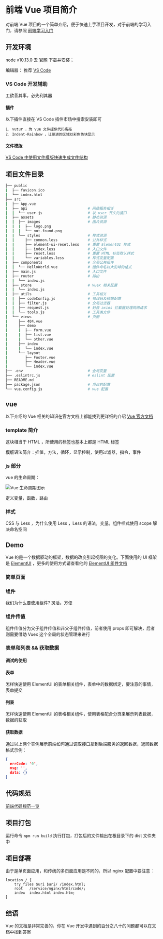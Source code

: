 # 前端 Vue 项目简介

对前端 Vue 项目的一个简单介绍，便于快速上手项目开发，对于前端的学习入门，请参照 [前端学习入门](http://code-fe.lovem.fun/code/fishPond/fe-study.html) 

## 开发环境

node v10.13.0  去 [官网](https://nodejs.org/zh-cn/) 下载并安装；

编辑器： 推荐 [VS Code](https://code.visualstudio.com/)

### VS Code 开发辅助

工欲善其事，必先利其器

#### 插件

以下插件直接在 VS Code 插件市场中搜索安装即可

 	1. vutur ，为 vue 文件提供代码高亮
 	2. Indent-Rainbow ，让缩进的区域以彩色色块显示

#### 文件模版

[VS Code 中使用文件模版快速生成文件结构](http://blog.lovem.fun/archives/42/)

## 项目文件目录

```bash
├── public  
|  ├── favicon.ico
|  └── index.html
├── src 
|  ├── App.vue
|  ├── api                            # 网络服务相关
|  |  └── user.js                     # 以 user 开头的接口
|  ├── assets                         # 静态资源
|  |  ├── images                      # 图片资源
|  |  |  ├── logo.png
|  |  |  └── not-found.png
|  |  └── styles                      # 样式资源
|  |     ├── common.less              # 公共样式
|  |     ├── element-ui-reset.less    # 重置 ElementUI 样式
|  |     ├── index.less               # 入口文件
|  |     ├── reset.less               # 重置 HTML 标签默认样式
|  |     └── variables.less           # 样式变量配置
|  ├── components                     # 全局公共组件
|  |  └── HelloWorld.vue              # 组件命名以大驼峰的格式
|  ├── main.js                        # 入口文件
|  ├── router                         # 路由
|  |  └── index.js
|  ├── store                          # Vuex 相关配置
|  |  └── index.js
|  ├── utils                          # 工具相关
|  |  ├── codeConfig.js               # 错误码及枚举配置
|  |  ├── filter.js                   # 全局过滤器
|  |  ├── request.js                  # 封装 axios 拦截器处理网络请求
|  |  └── tools.js                    # 工具类文件
|  └── views                          # 页面
|     ├── 404.vue
|     ├── demo
|     |  ├── form.vue
|     |  ├── list.vue
|     |  └── other.vue
|     ├── index
|     |  └── index.vue
|     └── layout
|        ├── Footer.vue
|        ├── Header.vue
|        └── index.vue
├── .env                              # 全局变量
├── .eslintrc.js                      # eslint 配置
├── README.md
├── package.json                      # 项目的配置
└── vue.config.js                     # vue 配置
```

## vue 

以下介绍的 Vue 相关的知识在官方文档上都能找到更详细的介绍 [Vue 官方文档](https://cn.vuejs.org/v2/guide/) 

### template 简介

这块相当于 HTML ，所使用的标签也基本上都是 HTML 标签

模版语法简介：插值，方法，循环，显示控制，使用过滤器，指令，事件

### js 部分

vue 的生命周期：

![Vue 生命周期图示](https://cn.vuejs.org/images/lifecycle.png)

定义变量，函数，路由

### 样式

CSS 与 Less ，为什么使用 Less ，Less 的语法，变量。组件样式使用 scope 解决命名空间

## Demo

Vue 的是一个数据驱动的框架，数据的改变引起视图的变化。下面使用的 UI 框架是 [ElementUI](https://element.eleme.cn/#/zh-CN) ，更多的使用方式请查看他的 [ElementUI 组件文档](https://element.eleme.cn/#/zh-CN/component/installation)

### 简单页面

### 组件

我们为什么要使用组件? 灵活，方便

### 组件传值

组件传值分为父子组件传值和非父子组件传值，前者使用 props 即可解决，后者则需要借助 Vuex 这个全局的状态管理来进行

### 表单和列表 && 获取数据

#### 调试的使用

#### 表单

怎样快速使用 ElementUI 的表单相关组件，表单中的数据绑定，要注意的事情，表单提交

#### 列表

怎样快速使用 ElementUI 的表格相关组件，使用表格配合分页来展示列表数据，数据的获取

#### 获取数据

通过以上两个实例展示前端如何通过调取接口拿到后端服务的返回数据，返回数据格式示例：

```json
{
  errCode: '0',
  msg: '',
  data: {}
}
```

## 代码规范

[前端代码规范一览](http://code-fe.lovem.fun/code/standard/)  

## 项目打包

运行命令 `npm run build` 执行打包，打包后的文件输出在根目录下的 dist 文件夹中

## 项目部署

由于是单页面应用，和传统的多页面应用是不同的，所以 nginx 配置中要注意：

```nginx
location / {
    try_files $uri $uri/ /index.html;
    root   /service/nginx/html/code/;
    index  index.html index.htm;
}
```



## 结语

Vue 的文档是非常完善的，你在 Vue 开发中遇到的百分之八十的问题都可以在文档中找到答案

